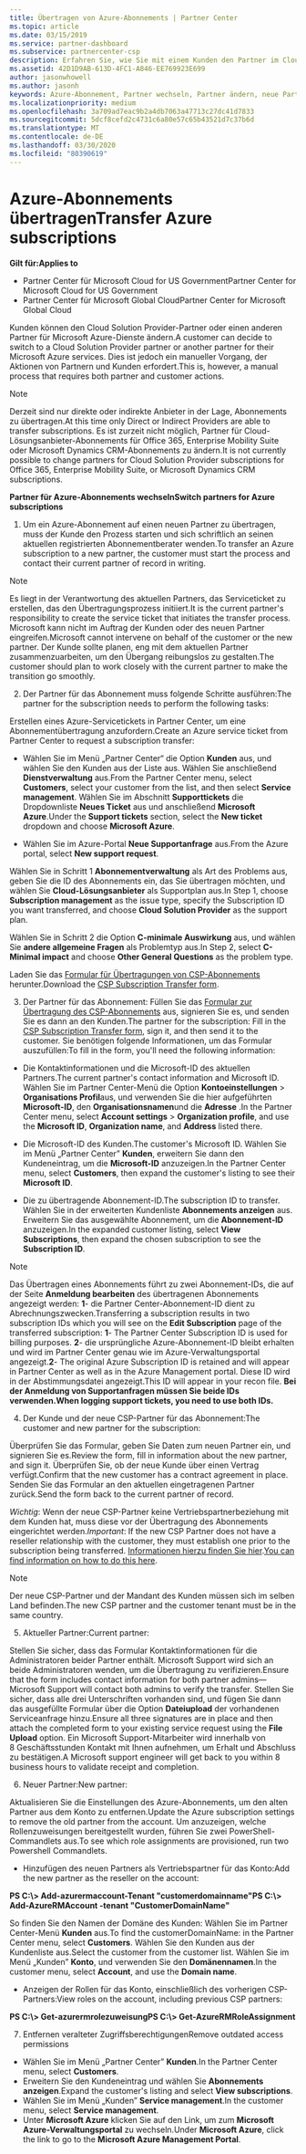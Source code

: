 ```yaml
---
title: Übertragen von Azure-Abonnements | Partner Center
ms.topic: article
ms.date: 03/15/2019
ms.service: partner-dashboard
ms.subservice: partnercenter-csp
description: Erfahren Sie, wie Sie mit einem Kunden den Partner im Cloud Solution Provider-Programm ändern können, das Kunden für Azure-Dienste verwenden wird.
ms.assetid: 42D1D9AB-613D-4FC1-A846-EE769923E699
author: jasonwhowell
ms.author: jasonh
keywords: Azure-Abonnement, Partner wechseln, Partner ändern, neue Partner, andere Partner
ms.localizationpriority: medium
ms.openlocfilehash: 3a709ad7eac9b2a4db7063a47713c27dc41d7833
ms.sourcegitcommit: 5dcf8cefd2c4731c6a80e57c65b43521d7c37b6d
ms.translationtype: MT
ms.contentlocale: de-DE
ms.lasthandoff: 03/30/2020
ms.locfileid: "80390619"
---
```

# <a name="transfer-azure-subscriptions"></a><span data-ttu-id="83954-104">Azure-Abonnements übertragen</span><span class="sxs-lookup"><span data-stu-id="83954-104">Transfer Azure subscriptions</span></span> 

<span data-ttu-id="83954-105">**Gilt für:**</span><span class="sxs-lookup"><span data-stu-id="83954-105">**Applies to**</span></span>

- <span data-ttu-id="83954-106">Partner Center für Microsoft Cloud for US Government</span><span class="sxs-lookup"><span data-stu-id="83954-106">Partner Center for Microsoft Cloud for US Government</span></span>
- <span data-ttu-id="83954-107">Partner Center für Microsoft Global Cloud</span><span class="sxs-lookup"><span data-stu-id="83954-107">Partner Center for Microsoft Global Cloud</span></span>

<span data-ttu-id="83954-108">Kunden können den Cloud Solution Provider-Partner oder einen anderen Partner für Microsoft Azure-Dienste ändern.</span><span class="sxs-lookup"><span data-stu-id="83954-108">A customer can decide to switch to a Cloud Solution Provider partner or another partner for their Microsoft Azure services.</span></span> <span data-ttu-id="83954-109">Dies ist jedoch ein manueller Vorgang, der Aktionen von Partnern und Kunden erfordert.</span><span class="sxs-lookup"><span data-stu-id="83954-109">This is, however, a manual process that requires both partner and customer actions.</span></span>

>[!Note]  
><span data-ttu-id="83954-110">Derzeit sind nur direkte oder indirekte Anbieter in der Lage, Abonnements zu übertragen.</span><span class="sxs-lookup"><span data-stu-id="83954-110">At this time only Direct or Indirect Providers are able to transfer subscriptions.</span></span>
><span data-ttu-id="83954-111">Es ist zurzeit nicht möglich, Partner für Cloud-Lösungsanbieter-Abonnements für Office 365, Enterprise Mobility Suite oder Microsoft Dynamics CRM-Abonnements zu ändern.</span><span class="sxs-lookup"><span data-stu-id="83954-111">It is not currently possible to change partners for Cloud Solution Provider subscriptions for Office 365, Enterprise Mobility Suite, or Microsoft Dynamics CRM subscriptions.</span></span>



<span data-ttu-id="83954-112">**Partner für Azure-Abonnements wechseln**</span><span class="sxs-lookup"><span data-stu-id="83954-112">**Switch partners for Azure subscriptions**</span></span>

1. <span data-ttu-id="83954-113">Um ein Azure-Abonnement auf einen neuen Partner zu übertragen, muss der Kunde den Prozess starten und sich schriftlich an seinen aktuellen registrierten Abonnementberater wenden.</span><span class="sxs-lookup"><span data-stu-id="83954-113">To transfer an Azure subscription to a new partner, the customer must start the process and contact their current partner of record in writing.</span></span> 
>[!Note]
><span data-ttu-id="83954-114">Es liegt in der Verantwortung des aktuellen Partners, das Serviceticket zu erstellen, das den Übertragungsprozess initiiert.</span><span class="sxs-lookup"><span data-stu-id="83954-114">It is the current partner's responsibility to create the service ticket that initiates the transfer process.</span></span> <span data-ttu-id="83954-115">Microsoft kann nicht im Auftrag der Kunden oder des neuen Partner eingreifen.</span><span class="sxs-lookup"><span data-stu-id="83954-115">Microsoft cannot intervene on behalf of the customer or the new partner.</span></span> <span data-ttu-id="83954-116">Der Kunde sollte planen, eng mit dem aktuellen Partner zusammenzuarbeiten, um den Übergang reibungslos zu gestalten.</span><span class="sxs-lookup"><span data-stu-id="83954-116">The customer should plan to work closely with the current partner to make the transition go smoothly.</span></span>

2. <span data-ttu-id="83954-117">Der Partner für das Abonnement muss folgende Schritte ausführen:</span><span class="sxs-lookup"><span data-stu-id="83954-117">The partner for the subscription needs to perform the following tasks:</span></span>

<span data-ttu-id="83954-118">Erstellen eines Azure-Servicetickets in Partner Center, um eine Abonnementübertragung anzufordern.</span><span class="sxs-lookup"><span data-stu-id="83954-118">Create an Azure service ticket from Partner Center to request a subscription transfer:</span></span>
-   <span data-ttu-id="83954-119">Wählen Sie im Menü „Partner Center“ die Option **Kunden** aus, und wählen Sie den Kunden aus der Liste aus. Wählen Sie anschließend **Dienstverwaltung** aus.</span><span class="sxs-lookup"><span data-stu-id="83954-119">From the Partner Center menu, select **Customers**, select your customer from the list, and then select **Service management**.</span></span> <span data-ttu-id="83954-120">Wählen Sie im Abschnitt **Supporttickets** die Dropdownliste **Neues Ticket** aus und anschließend **Microsoft Azure**.</span><span class="sxs-lookup"><span data-stu-id="83954-120">Under the **Support tickets** section, select the **New ticket** dropdown and choose **Microsoft Azure**.</span></span>

-   <span data-ttu-id="83954-121">Wählen Sie im Azure-Portal **Neue Supportanfrage** aus.</span><span class="sxs-lookup"><span data-stu-id="83954-121">From the Azure portal, select **New support request**.</span></span>

<span data-ttu-id="83954-122">Wählen Sie in Schritt 1 **Abonnementverwaltung** als Art des Problems aus, geben Sie die ID des Abonnements ein, das Sie übertragen möchten, und wählen Sie **Cloud-Lösungsanbieter** als Supportplan aus.</span><span class="sxs-lookup"><span data-stu-id="83954-122">In Step 1, choose **Subscription management** as the issue type, specify the Subscription ID you want transferred, and choose **Cloud Solution Provider** as the support plan.</span></span>

<span data-ttu-id="83954-123">Wählen Sie in Schritt 2 die Option **C-minimale Auswirkung** aus, und wählen Sie **andere allgemeine Fragen** als Problemtyp aus.</span><span class="sxs-lookup"><span data-stu-id="83954-123">In Step 2, select **C-Minimal impact** and choose **Other General Questions** as the problem type.</span></span>

<span data-ttu-id="83954-124">Laden Sie das [Formular für Übertragungen von CSP-Abonnements](https://assets.windowsphone.com/5222c408-e546-4e01-b72a-2ec7d4c43d57/CSP_Subscription_Transfer_Form_Azure_InvariantCulture_Default.zip) herunter.</span><span class="sxs-lookup"><span data-stu-id="83954-124">Download the [CSP Subscription Transfer form](https://assets.windowsphone.com/5222c408-e546-4e01-b72a-2ec7d4c43d57/CSP_Subscription_Transfer_Form_Azure_InvariantCulture_Default.zip).</span></span>

3. <span data-ttu-id="83954-125">Der Partner für das Abonnement: Füllen Sie das [Formular zur Übertragung des CSP-Abonnements](https://assets.windowsphone.com/5222c408-e546-4e01-b72a-2ec7d4c43d57/CSP_Subscription_Transfer_Form_Azure_InvariantCulture_Default.zip) aus, signieren Sie es, und senden Sie es dann an den Kunden.</span><span class="sxs-lookup"><span data-stu-id="83954-125">The partner for the subscription: Fill in the [CSP Subscription Transfer form](https://assets.windowsphone.com/5222c408-e546-4e01-b72a-2ec7d4c43d57/CSP_Subscription_Transfer_Form_Azure_InvariantCulture_Default.zip), sign it, and then send it to the customer.</span></span> <span data-ttu-id="83954-126">Sie benötigen folgende Informationen, um das Formular auszufüllen:</span><span class="sxs-lookup"><span data-stu-id="83954-126">To fill in the form, you'll need the following information:</span></span>

- <span data-ttu-id="83954-127">Die Kontaktinformationen und die Microsoft-ID des aktuellen Partners.</span><span class="sxs-lookup"><span data-stu-id="83954-127">The current partner's contact information and Microsoft ID.</span></span> <span data-ttu-id="83954-128">Wählen Sie im Partner Center-Menü die Option **Kontoeinstellungen** &gt; **Organisations Profil**aus, und verwenden Sie die hier aufgeführten **Microsoft-ID**, den **Organisationsnamen**und die **Adresse** .</span><span class="sxs-lookup"><span data-stu-id="83954-128">In the Partner Center menu, select **Account settings** &gt; **Organization profile**, and use the **Microsoft ID**, **Organization name**, and **Address** listed there.</span></span>

- <span data-ttu-id="83954-129">Die Microsoft-ID des Kunden.</span><span class="sxs-lookup"><span data-stu-id="83954-129">The customer's Microsoft ID.</span></span> <span data-ttu-id="83954-130">Wählen Sie im Menü „Partner Center” **Kunden**, erweitern Sie dann den Kundeneintrag, um die **Microsoft-ID** anzuzeigen.</span><span class="sxs-lookup"><span data-stu-id="83954-130">In the Partner Center menu, select **Customers**, then expand the customer's listing to see their **Microsoft ID**.</span></span>

- <span data-ttu-id="83954-131">Die zu übertragende Abonnement-ID.</span><span class="sxs-lookup"><span data-stu-id="83954-131">The subscription ID to transfer.</span></span> <span data-ttu-id="83954-132">Wählen Sie in der erweiterten Kundenliste **Abonnements anzeigen** aus. Erweitern Sie das ausgewählte Abonnement, um die **Abonnement-ID** anzuzeigen.</span><span class="sxs-lookup"><span data-stu-id="83954-132">In the expanded customer listing, select **View Subscriptions**, then expand the chosen subscription to see the **Subscription ID**.</span></span>

>[!Note]
><span data-ttu-id="83954-133">Das Übertragen eines Abonnements führt zu zwei Abonnement-IDs, die auf der Seite **Anmeldung bearbeiten** des übertragenen Abonnements angezeigt werden: **1**- die Partner Center-Abonnement-ID dient zu Abrechnungszwecken.</span><span class="sxs-lookup"><span data-stu-id="83954-133">Transferring a subscription results in two subscription IDs which you will see on the **Edit Subscription** page of the transferred subscription: **1**- The Partner Center Subscription ID is used for billing purposes.</span></span> 
<span data-ttu-id="83954-134">**2**- die ursprüngliche Azure-Abonnement-ID bleibt erhalten und wird im Partner Center genau wie im Azure-Verwaltungsportal angezeigt.</span><span class="sxs-lookup"><span data-stu-id="83954-134">**2**-  The original Azure Subscription ID is retained and will appear in Partner Center as well as in the Azure Management portal.</span></span> <span data-ttu-id="83954-135">Diese ID wird in der Abstimmungsdatei angezeigt.</span><span class="sxs-lookup"><span data-stu-id="83954-135">This ID will appear in your recon file.</span></span>  <span data-ttu-id="83954-136">**Bei der Anmeldung von Supportanfragen müssen Sie beide IDs verwenden.**</span><span class="sxs-lookup"><span data-stu-id="83954-136">**When logging support tickets, you need to use both IDs.**</span></span>

4. <span data-ttu-id="83954-137">Der Kunde und der neue CSP-Partner für das Abonnement:</span><span class="sxs-lookup"><span data-stu-id="83954-137">The customer and new partner for the subscription:</span></span>

<span data-ttu-id="83954-138">Überprüfen Sie das Formular, geben Sie Daten zum neuen Partner ein, und signieren Sie es.</span><span class="sxs-lookup"><span data-stu-id="83954-138">Review the form, fill in information about the new partner, and sign it.</span></span> <span data-ttu-id="83954-139">Überprüfen Sie, ob der neue Kunde über einen Vertrag verfügt.</span><span class="sxs-lookup"><span data-stu-id="83954-139">Confirm that the new customer has a contract agreement in place.</span></span> <span data-ttu-id="83954-140">Senden Sie das Formular an den aktuellen eingetragenen Partner zurück.</span><span class="sxs-lookup"><span data-stu-id="83954-140">Send the form back to the current partner of record.</span></span>

<span data-ttu-id="83954-141">*Wichtig*: Wenn der neue CSP-Partner keine Vertriebspartnerbeziehung mit dem Kunden hat, muss diese vor der Übertragung des Abonnements eingerichtet werden.</span><span class="sxs-lookup"><span data-stu-id="83954-141">*Important*: If the new CSP Partner does not have a reseller relationship with the customer, they must establish one prior to the subscription being transferred.</span></span> <span data-ttu-id="83954-142">[Informationen hierzu finden Sie hier](request-a-relationship-with-a-customer.md).</span><span class="sxs-lookup"><span data-stu-id="83954-142">[You can find information on how to do this here](request-a-relationship-with-a-customer.md).</span></span>

>[!Note]
><span data-ttu-id="83954-143">Der neue CSP-Partner und der Mandant des Kunden müssen sich im selben Land befinden.</span><span class="sxs-lookup"><span data-stu-id="83954-143">The new CSP partner and the customer tenant must be in the same country.</span></span> 

5. <span data-ttu-id="83954-144">Aktueller Partner:</span><span class="sxs-lookup"><span data-stu-id="83954-144">Current partner:</span></span>

<span data-ttu-id="83954-145">Stellen Sie sicher, dass das Formular Kontaktinformationen für die Administratoren beider Partner enthält. Microsoft Support wird sich an beide Administratoren wenden, um die Übertragung zu verifizieren.</span><span class="sxs-lookup"><span data-stu-id="83954-145">Ensure that the form includes contact information for both partner admins—Microsoft Support will contact both admins to verify the transfer.</span></span> <span data-ttu-id="83954-146">Stellen Sie sicher, dass alle drei Unterschriften vorhanden sind, und fügen Sie dann das ausgefüllte Formular über die Option **Dateiupload** der vorhandenen Serviceanfrage hinzu.</span><span class="sxs-lookup"><span data-stu-id="83954-146">Ensure all three signatures are in place and then attach the completed form to your existing service request using the **File Upload** option.</span></span> <span data-ttu-id="83954-147">Ein Microsoft Support-Mitarbeiter wird innerhalb von 8 Geschäftsstunden Kontakt mit Ihnen aufnehmen, um Erhalt und Abschluss zu bestätigen.</span><span class="sxs-lookup"><span data-stu-id="83954-147">A Microsoft support engineer will get back to you within 8 business hours to validate receipt and completion.</span></span>

6. <span data-ttu-id="83954-148">Neuer Partner:</span><span class="sxs-lookup"><span data-stu-id="83954-148">New partner:</span></span>

<span data-ttu-id="83954-149">Aktualisieren Sie die Einstellungen des Azure-Abonnements, um den alten Partner aus dem Konto zu entfernen.</span><span class="sxs-lookup"><span data-stu-id="83954-149">Update the Azure subscription settings to remove the old partner from the account.</span></span> <span data-ttu-id="83954-150">Um anzuzeigen, welche Rollenzuweisungen bereitgestellt wurden, führen Sie zwei PowerShell-Commandlets aus.</span><span class="sxs-lookup"><span data-stu-id="83954-150">To see which role assignments are provisioned, run two Powershell Commandlets.</span></span>

-   <span data-ttu-id="83954-151">Hinzufügen des neuen Partners als Vertriebspartner für das Konto:</span><span class="sxs-lookup"><span data-stu-id="83954-151">Add the new partner as the reseller on the account:</span></span>

<span data-ttu-id="83954-152">**PS C:\\&gt; Add-azurermaccount-Tenant "customerdomainname"**</span><span class="sxs-lookup"><span data-stu-id="83954-152">**PS C:\\&gt; Add-AzureRMAccount -tenant "CustomerDomainName"**</span></span>

<span data-ttu-id="83954-153">So finden Sie den Namen der Domäne des Kunden: Wählen Sie im Partner Center-Menü **Kunden** aus.</span><span class="sxs-lookup"><span data-stu-id="83954-153">To find the customerDomainName: in the Partner Center menu, select **Customers**.</span></span> <span data-ttu-id="83954-154">Wählen Sie den Kunden aus der Kundenliste aus.</span><span class="sxs-lookup"><span data-stu-id="83954-154">Select the customer from the customer list.</span></span> <span data-ttu-id="83954-155">Wählen Sie im Menü „Kunden” **Konto**, und verwenden Sie den **Domänennamen**.</span><span class="sxs-lookup"><span data-stu-id="83954-155">In the customer menu, select **Account**, and use the **Domain name**.</span></span>

-   <span data-ttu-id="83954-156">Anzeigen der Rollen für das Konto, einschließlich des vorherigen CSP-Partners:</span><span class="sxs-lookup"><span data-stu-id="83954-156">View roles on the account, including previous CSP partners:</span></span>

<span data-ttu-id="83954-157">**PS C:\\&gt; Get-azurermrolezuweisung**</span><span class="sxs-lookup"><span data-stu-id="83954-157">**PS C:\\&gt; Get-AzureRMRoleAssignment**</span></span>

7. <span data-ttu-id="83954-158">Entfernen veralteter Zugriffsberechtigungen</span><span class="sxs-lookup"><span data-stu-id="83954-158">Remove outdated access permissions</span></span>

-  <span data-ttu-id="83954-159">Wählen Sie im Menü „Partner Center” **Kunden**.</span><span class="sxs-lookup"><span data-stu-id="83954-159">In the Partner Center menu, select **Customers**.</span></span> 
-  <span data-ttu-id="83954-160">Erweitern Sie den Kundeneintrag und wählen Sie **Abonnements anzeigen**.</span><span class="sxs-lookup"><span data-stu-id="83954-160">Expand the customer's listing and select **View subscriptions**.</span></span> 
-  <span data-ttu-id="83954-161">Wählen Sie im Menü „Kunden” **Service management**.</span><span class="sxs-lookup"><span data-stu-id="83954-161">In the customer menu, select **Service management**.</span></span> 
-  <span data-ttu-id="83954-162">Unter **Microsoft Azure** klicken Sie auf den Link, um zum **Microsoft Azure-Verwaltungsportal** zu wechseln.</span><span class="sxs-lookup"><span data-stu-id="83954-162">Under **Microsoft Azure**, click the link to go to the **Microsoft Azure Management Portal**.</span></span>

 

 



